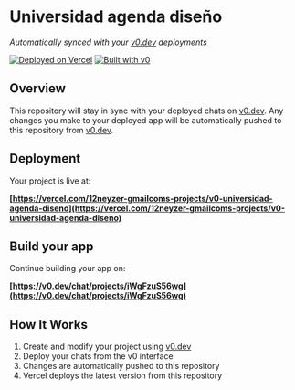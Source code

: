 # Universidad agenda diseño

*Automatically synced with your [v0.dev](https://v0.dev) deployments*

[![Deployed on Vercel](https://img.shields.io/badge/Deployed%20on-Vercel-black?style=for-the-badge&logo=vercel)](https://vercel.com/12neyzer-gmailcoms-projects/v0-universidad-agenda-diseno)
[![Built with v0](https://img.shields.io/badge/Built%20with-v0.dev-black?style=for-the-badge)](https://v0.dev/chat/projects/iWgFzuS56wg)

## Overview

This repository will stay in sync with your deployed chats on [v0.dev](https://v0.dev).
Any changes you make to your deployed app will be automatically pushed to this repository from [v0.dev](https://v0.dev).

## Deployment

Your project is live at:

**[https://vercel.com/12neyzer-gmailcoms-projects/v0-universidad-agenda-diseno](https://vercel.com/12neyzer-gmailcoms-projects/v0-universidad-agenda-diseno)**

## Build your app

Continue building your app on:

**[https://v0.dev/chat/projects/iWgFzuS56wg](https://v0.dev/chat/projects/iWgFzuS56wg)**

## How It Works

1. Create and modify your project using [v0.dev](https://v0.dev)
2. Deploy your chats from the v0 interface
3. Changes are automatically pushed to this repository
4. Vercel deploys the latest version from this repository

